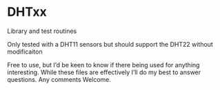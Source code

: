 # DHTxx
Library and test routines

Only tested with a DHT11 sensors but should support the DHT22 without modificaiton

Free to use, but I’d be keen to know if there being used for anything interesting.
While these files are effectively I’ll do my best to answer questions.
Any comments Welcome.
